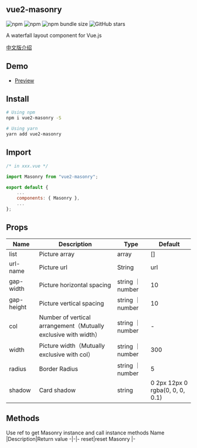 ## vue2-masonry

<img alt="npm" src="https://img.shields.io/npm/v/vue2-masonry?style=flat-square">
<img alt="npm" src="https://img.shields.io/npm/dt/vue2-masonry?style=flat-square">
<img alt="npm bundle size" src="https://img.shields.io/bundlephobia/min/vue2-masonry?style=flat-square">
<img alt="GitHub stars" src="https://img.shields.io/github/stars/Miss-Sixty/vue2-masonry?style=flat-square">

<p>A waterfall layout component for Vue.js</p>
<a href="./README.zh-CN.md">中文版介绍</a>
 
## Demo
- [Preview](https://miss-sixty.github.io/vue2-masonry/)

## Install

```bash
# Using npm
npm i vue2-masonry -S

# Using yarn
yarn add vue2-masonry
```

## Import

```js
/* in xxx.vue */

import Masonry from "vue2-masonry";

export default {
    ...
    components: { Masonry },
    ...
};
```

## Props

| Name       | Description                                                     | Type             | Default                         |
| ---------- | --------------------------------------------------------------- | ---------------- | ------------------------------- |
| list       | Picture array                                                   | array            | []                              |
| url-name   | Picture url                                                     | String           | url                             |
| gap-width  | Picture horizontal spacing                                      | string ｜ number | 10                              |
| gap-height | Picture vertical spacing                                        | string ｜ number | 10                              |
| col        | Number of vertical arrangement（Mutually exclusive with width） | string ｜ number | -                               |
| width      | Picture width（Mutually exclusive with col）                    | string ｜ number | 300                             |
| radius     | Border Radius                                                   | string ｜ number | 5                               |
| shadow     | Card shadow                                                     | string           | 0 2px 12px 0 rgba(0, 0, 0, 0.1) |

## Methods

Use ref to get Masonry instance and call instance methods
Name |Description|Return value
-|-|-
reset|reset Masonry |-

